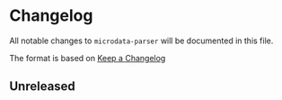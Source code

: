 # Changelog

All notable changes to `microdata-parser` will be documented in this file.

The format is based on [Keep a Changelog](https://keepachangelog.com)

## Unreleased
